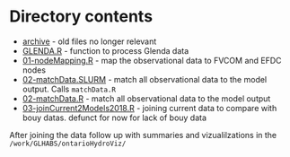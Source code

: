 
# Directory contents
- [archive](archive) - old files no longer relevant
- [GLENDA.R](GLENDA.R) - function to process Glenda data
- [01-nodeMapping.R](01-nodeMapping.R) - map the observational data to FVCOM and EFDC nodes
- [02-matchData.SLURM](02-matchData.SLURM) - match all observational data to the model output. Calls `matchData.R`
- [02-matchData.R](02-matchData.R) - match all observational data to the model output
- [03-joinCurrent2Models2018.R](03-joinCurrent2Models2018.R) - joining current data to compare with bouy datas. defunct for now for lack of bouy data


After joining the data follow up with summaries and vizualilzations in the `/work/GLHABS/ontarioHydroViz/`

